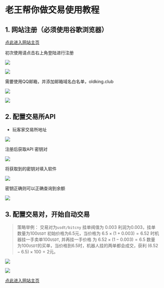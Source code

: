 # 老王帮你做交易使用教程

## 1. 网站注册（必须使用谷歌浏览器）

[点此进入网站主页](https://oldkingclub.gitee.io/)

初次使用请点击右上角登陆进行注册

![](https://oldkingclub.gitee.io/public_images/wkjbot_4.png)

![](https://oldkingclub.gitee.io/public_images/wkjbot_5.png)

需要使用QQ邮箱，并添加邮箱域名白名单，oldking.club

![](https://oldkingclub.gitee.io/public_images/qqmail_whitelist.png)

![](https://oldkingclub.gitee.io/public_images/wkjbot_6.png)

## 2. 配置交易所API 

* 玩客家交易所地址

![](https://oldkingclub.gitee.io/public_images/wkj_ref.png)

注册后获取API 密钥对

![](https://oldkingclub.gitee.io/public_images/wkj_getapi.png)

将获取到的密钥对填入软件

![](https://oldkingclub.gitee.io/public_images/wkjbot_7.png)

密钥正确则可以正确查询到余额

![](https://oldkingclub.gitee.io/public_images/wkjbot_8.png)

## 3. 配置交易对，开始自动交易



> 策略举例： 交易对为`usdt/bitcny` 挂单阀值为 0.003 利润为0.003，挂单数量为100`USDT`  初始价格为6.5元，当价格为 $6.5\times(1+0.003)=6.52$ 时机器挂一手卖单100`USDT`, 并再挂一手价格 为 $6.52 \times (1-0.003) = 6.5$ 数量为100`USDT`的买单，当价格到6.5时，机器人挂的两单都会成交，获利 $(6.52-6.5)\times100=2$元。



![](https://oldkingclub.gitee.io/public_images/wkjbot_9.png)

![](https://oldkingclub.gitee.io/public_images/wkjbot_10.png)

[点此进入网站主页](https://oldkingclub.gitee.io/)